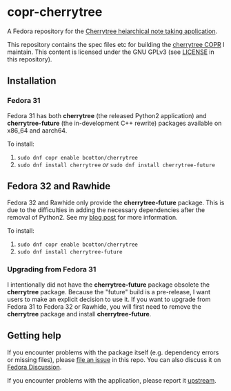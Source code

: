 # copr-cherrytree

A Fedora repository for the [Cherrytree heiarchical note taking application](http://www.giuspen.com/cherrytree/).

This repository contains the spec files etc for building the [cherrytree COPR](https://copr.fedorainfracloud.org/coprs/bcotton/cherrytree/) I maintain. This content is licensed under the GNU GPLv3 (see [LICENSE](LICENSE) in this repository).

## Installation

### Fedora 31

Fedora 31 has both **cherrytree** (the released Python2 application) and **cherrytree-future** (the in-development C++ rewrite) packages available on x86_64 and aarch64.

To install:

1. `sudo dnf copr enable bcotton/cherrytree`
2. `sudo dnf install cherrytree` *or* `sudo dnf install cherrytree-future`

## Fedora 32 and Rawhide

Fedora 32 and Rawhide only provide the **cherrytree-future** package.
This is due to the difficulties in adding the necessary dependencies after the removal of Python2.
See my [blog post](https://funnelfiasco.com/blog/2020/04/30/cherrytree-updates-in-copr/) for more information.

To install:

1. `sudo dnf copr enable bcotton/cherrytree`
2. `sudo dnf install cherrytree-future`

### Upgrading from Fedora 31

I intentionally did not have the **cherrytree-future** package obsolete the **cherrytree** package. 
Because the "future" build is a pre-release, I want users to make an explicit decision to use it.
If you want to upgrade from Fedora 31 to Fedora 32 or Rawhide, you will first need to remove the **cherrytree** package and install **cherrytree-future**.

## Getting help

If you encounter problems with the package itself (e.g. dependency errors or missing files), please [file an issue](https://github.com/funnelfiasco/copr-cherrytree/issues) in this repo. You can also discuss it on [Fedora Discussion](https://discussion.fedoraproject.org/t/bcotton-cherrytree/10617).

If you encounter problems with the application, please report it [upstream](https://github.com/giuspen/cherrytree/issues).
